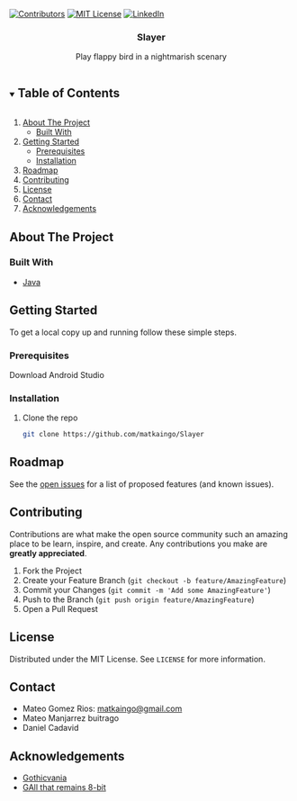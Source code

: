 [![Contributors][contributors-shield]][contributors-url]
[![MIT License][license-shield]][license-url]
[![LinkedIn][linkedin-shield]][linkedin-url]



<!-- PROJECT LOGO -->
  <h3 align="center">Slayer</h3>

  <p align="center">
    Play flappy bird in a nightmarish scenary
  </p>
</p>



<!-- TABLE OF CONTENTS -->
<details open="open">
  <summary><h2 style="display: inline-block">Table of Contents</h2></summary>
  <ol>
    <li>
      <a href="#about-the-project">About The Project</a>
      <ul>
        <li><a href="#built-with">Built With</a></li>
      </ul>
    </li>
    <li>
      <a href="#getting-started">Getting Started</a>
      <ul>
        <li><a href="#prerequisites">Prerequisites</a></li>
        <li><a href="#installation">Installation</a></li>
      </ul>
    </li>
    <li><a href="#roadmap">Roadmap</a></li>
    <li><a href="#contributing">Contributing</a></li>
    <li><a href="#license">License</a></li>
    <li><a href="#contact">Contact</a></li>
    <li><a href="#acknowledgements">Acknowledgements</a></li>
  </ol>
</details>



<!-- ABOUT THE PROJECT -->
## About The Project

### Built With
* [Java](https://www.java.com/en/)




<!-- GETTING STARTED -->
## Getting Started

To get a local copy up and running follow these simple steps.

### Prerequisites

Download Android Studio

### Installation

1. Clone the repo
   ```sh
   git clone https://github.com/matkaingo/Slayer
   ```


<!-- ROADMAP -->
## Roadmap

See the [open issues](https://github.com/matkaingo/Slayer/issues) for a list of proposed features (and known issues).



<!-- CONTRIBUTING -->
## Contributing

Contributions are what make the open source community such an amazing place to be learn, inspire, and create. Any contributions you make are **greatly appreciated**.

1. Fork the Project
2. Create your Feature Branch (`git checkout -b feature/AmazingFeature`)
3. Commit your Changes (`git commit -m 'Add some AmazingFeature'`)
4. Push to the Branch (`git push origin feature/AmazingFeature`)
5. Open a Pull Request



<!-- LICENSE -->
## License

Distributed under the MIT License. See `LICENSE` for more information.




<!-- CONTACT -->
## Contact
* Mateo Gomez Rios: matkaingo@gmail.com
* Mateo Manjarrez buitrago
* Daniel Cadavid

<!-- ACKNOWLEDGEMENTS -->
## Acknowledgements

* [Gothicvania](https://ansimuz.itch.io/gothicvania-town)
* [GAll that remains 8-bit](https://www.youtube.com/watch?v=iw4lu3lvcNM)





<!-- MARKDOWN LINKS & IMAGES -->
[contributors-shield]: https://img.shields.io/github/contributors/matkaingo/Slayer.svg?style=for-the-badge
[contributors-url]: https://github.com/matkaingo/Slayer/graphs/contributors
[forks-shield]: https://img.shields.io/github/forks/matkaingo/Slayer.svg?style=for-the-badge
[forks-url]: https://github.com/matkaingo/Slayer/network/members
[stars-shield]: https://img.shields.io/github/stars/matkaingo/Slayer.svg?style=for-the-badge
[stars-url]: https://github.com/matkaingo/Slayer/stargazers
[issues-shield]: https://img.shields.io/github/issues/matkaingo/Slayer.svg?style=for-the-badge
[issues-url]: https://github.com/matkaingo/Slayer/issues
[license-shield]: https://img.shields.io/github/license/matkaingo/Slayer.svg?style=for-the-badge
[license-url]: https://github.com/matkaingo/Slayer/blob/master/LICENSE.txt
[linkedin-shield]: https://img.shields.io/badge/-LinkedIn-black.svg?style=for-the-badge&logo=linkedin&colorB=555
[linkedin-url]: https://www.linkedin.com/in/matkaingo/
